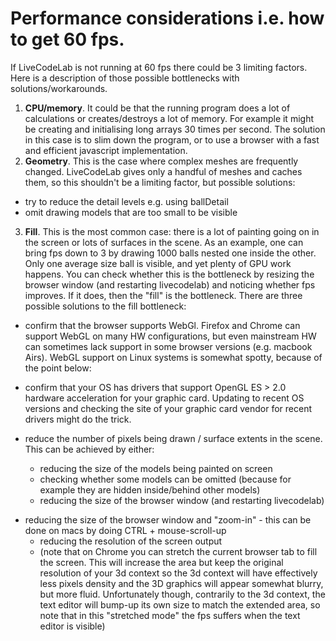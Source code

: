 Performance considerations i.e. how to get 60 fps.
==============

If LiveCodeLab is not running at 60 fps there could be 3 limiting factors. Here is a description of those possible bottlenecks with solutions/workarounds.

1. **CPU/memory**. It could be that the running program does a lot of calculations or creates/destroys a lot of memory. For example it might be creating and initialising long arrays 30 times per second. The solution in this case is to slim down the program, or to use a browser with a fast and efficient javascript implementation.
2. **Geometry**. This is the case where complex meshes are frequently changed. LiveCodeLab gives only a handful of meshes and caches them, so this shouldn't be a limiting factor, but possible solutions:
 - try to reduce the detail levels e.g. using ballDetail
 - omit drawing models that are too small to be visible
3. **Fill**. This is the most common case: there is a lot of painting going on in the screen or lots of surfaces in the scene. As an example, one can bring fps down to 3 by drawing 1000 balls nested one inside the other. Only one average size ball is visible, and yet plenty of GPU work happens. You can check whether this is the bottleneck by resizing the browser window (and restarting livecodelab) and noticing whether fps improves. If it does, then the "fill" is the bottleneck.
There are three possible solutions to the fill bottleneck:

 * confirm that the browser supports WebGl. Firefox and Chrome can support WebGL on many HW configurations, but even mainstream HW can sometimes lack support in some browser versions (e.g. macbook Airs). WebGL support on Linux systems is somewhat spotty, because of the point below:
 * confirm that your OS has drivers that support OpenGL ES > 2.0 hardware acceleration for your graphic card. Updating to recent OS versions and checking the site of your graphic card vendor for recent drivers might do the trick.
 *  reduce the number of pixels being drawn / surface extents in the scene. This can be achieved by either:

     - reducing the size of the models being painted on screen
     - checking whether some models can be omitted (because for example they are hidden inside/behind other models)
     - reducing the size of the browser window (and restarting livecodelab)
 - reducing the size of the browser window and "zoom-in" - this can be done on macs by doing CTRL + mouse-scroll-up
     - reducing the resolution of the screen output
     - (note that on Chrome you can stretch the current browser tab to fill the screen. This will increase the area but keep the original resolution of your 3d context so the 3d context will have effectively less pixels density and the 3D graphics will appear somewhat blurry, but more fluid. Unfortunately though, contrarily to the 3d context, the text editor will bump-up its own size to match the extended area, so note that in this "stretched mode" the fps suffers when the text editor is visible)
